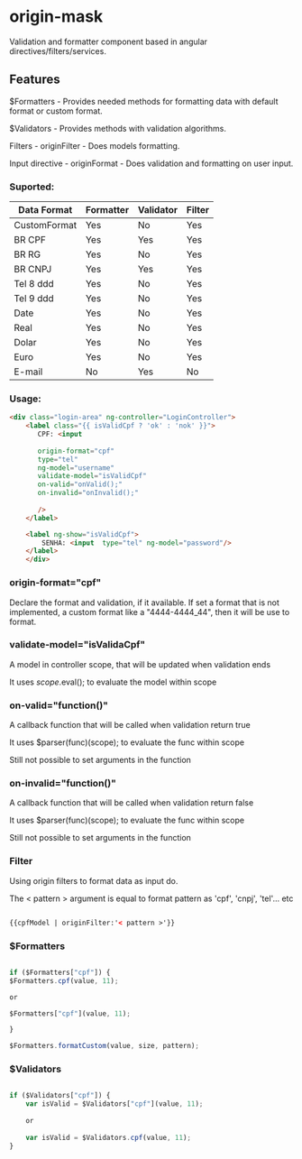 
# origin-mask
Validation and formatter component based in angular directives/filters/services.

## Features

$Formatters - Provides needed methods for formatting data with default format or custom format.

$Validators - Provides methods with validation algorithms.

Filters - originFilter - Does models formatting.

Input directive - originFormat - Does validation and formatting on user input.

### Suported:

| Data Format | Formatter | Validator | Filter |
|-------------|-----------|-----------|--------|
| CustomFormat| Yes       | No        | Yes     |
| BR CPF      | Yes       | Yes       | Yes     |
| BR RG       | Yes       | No        | Yes     |
| BR CNPJ     | Yes       | Yes       | Yes     |
| Tel 8 ddd   | Yes       | No        | Yes     |
| Tel 9 ddd   | Yes       | No        | Yes     |
| Date        | Yes       | No        | Yes     |
| Real        | Yes       | No        | Yes     |
| Dolar       | Yes       | No        | Yes     |
| Euro        | Yes       | No        | Yes     |
| E-mail      | No        | Yes       | No      |

### Usage:

```html
<div class="login-area" ng-controller="LoginController">
    <label class="{{ isValidCpf ? 'ok' : 'nok' }}">
       CPF: <input 
       
       origin-format="cpf" 
       type="tel" 
       ng-model="username"  
       validate-model="isValidCpf" 
       on-valid="onValid();"
       on-invalid="onInvalid();" 
       
       />
    </label>

    <label ng-show="isValidCpf">
        SENHA: <input  type="tel" ng-model="password"/>
    </label>
    </div>
```
### origin-format="cpf"
Declare the format and validation, if it available. 
If set a format that is not implemented, a custom format like a "4444-4444_44", then it will be use to format.

### validate-model="isValidaCpf"
A model in controller scope, that will be updated when validation ends

It uses $scope.$eval(); to evaluate the model within scope

### on-valid="function()"
A callback function that will be called when validation return true

It uses $parser(func)(scope); to evaluate the func within scope

Still not possible to set arguments in the function

### on-invalid="function()"
A callback function that will be called when validation return false

It uses $parser(func)(scope); to evaluate the func within scope

Still not possible to set arguments in the function

### Filter
Using origin filters to format data as input do. 

The < pattern > argument is equal to format pattern as 'cpf', 'cnpj', 'tel'... etc

```html

{{cpfModel | originFilter:'< pattern >'}}

```

### $Formatters

```js

if ($Formatters["cpf"]) {
$Formatters.cpf(value, 11);

or 

$Formatters["cpf"](value, 11);

}

$Formatters.formatCustom(value, size, pattern);

```

### $Validators

```js

if ($Validators["cpf"]) {
    var isValid = $Validators["cpf"](value, 11);
    
    or 
    
    var isValid = $Validators.cpf(value, 11);
}

```
